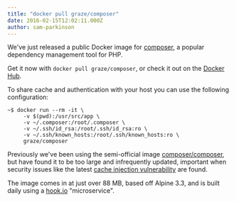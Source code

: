 ```yaml
---
title: "docker pull graze/composer"
date: 2016-02-15T12:02:11.000Z
author: sam-parkinson
---
```


We've just released a public Docker image for [composer](https://getcomposer.org), a popular dependency management tool for PHP.

Get it now with `docker pull graze/composer`, or check it out on the [Docker Hub](https://hub.docker.com/r/graze/composer/).

To share cache and authentication with your host you can use the following configuration:

```prettyprint lang-bash
~$ docker run --rm -it \
     -v $(pwd):/usr/src/app \
     -v ~/.composer:/root/.composer \
     -v ~/.ssh/id_rsa:/root/.ssh/id_rsa:ro \
     -v ~/.ssh/known_hosts:/root/.ssh/known_hosts:ro \
     graze/composer
```

Previously we've been using the semi-official image [composer/composer](https://hub.docker.com/r/composer/composer/), but have found it to be too large and infrequently updated, important when security issues like the latest [cache injection vulnerability](http://flyingmana.de/blog_en/2016/02/14/composer_cache_injection_vulnerability_cve_2015_8371.html) are found.

The image comes in at just over 88 MB, based off Alpine 3.3, and is built daily using a [hook.io](https://hook.io/) "microservice".